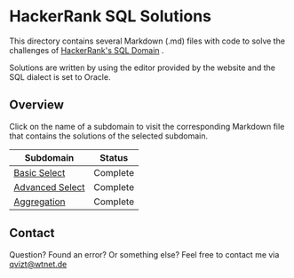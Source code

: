 # HackerRank SQL Solutions
This directory contains several Markdown (.md) files with code to solve the challenges of [HackerRank's SQL Domain](https://www.hackerrank.com/domains/sql) .

Solutions are written by using the editor provided by the website and the SQL dialect is set to Oracle.

## Overview
Click on the name of a subdomain to visit the corresponding Markdown file that contains the solutions of the selected subdomain.

|Subdomain|Status|
|--------|--------|
|[Basic Select](Basic%20Select.md)|Complete|
|[Advanced Select](Advanced%20Select.md)|Complete|
|[Aggregation](Aggregation.md)|Complete|

## Contact
Question? Found an error? Or something else? Feel free to contact me via qvizt@wtnet.de